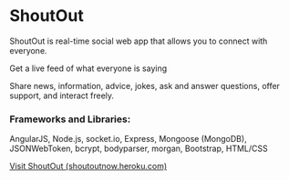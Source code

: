 # ShoutOut

ShoutOut is real-time social web app that allows you to connect with everyone.

Get a live feed of what everyone is saying

Share news, information, advice, jokes, ask and answer questions, offer support, and interact freely.

### Frameworks and Libraries: ###

AngularJS, Node.js, socket.io, Express, Mongoose (MongoDB), JSONWebToken, bcrypt, bodyparser, morgan, Bootstrap, HTML/CSS


[Visit ShoutOut (shoutoutnow.heroku.com)](shoutoutnow.heroku.com)
